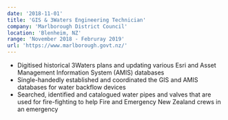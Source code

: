 ```yaml
---
date: '2018-11-01'
title: 'GIS & 3Waters Engineering Technician'
company: 'Marlborough District Council'
location: 'Blenheim, NZ'
range: 'November 2018 - Februray 2019'
url: 'https://www.marlborough.govt.nz/'
---
```


- Digitised historical 3Waters plans and updating various Esri and Asset Management Information System (AMIS) databases
- Single-handedly established and coordinated the GIS and AMIS databases for water backflow devices
- Searched, identified and catalogued water pipes and valves that are used for fire-fighting to help Fire and Emergency New Zealand crews in an emergency
